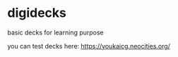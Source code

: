 # digidecks

basic decks for learning purpose 

you can test decks here: https://youkaicg.neocities.org/
